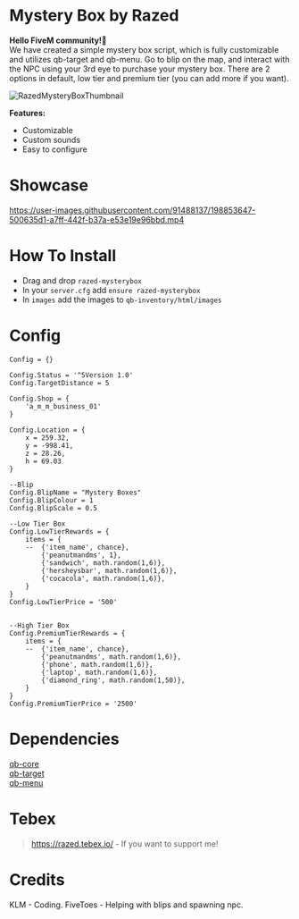 # Mystery Box by Razed
**Hello FiveM community!👋**\
We have created a simple mystery box script, which is fully customizable and utilizes qb-target and qb-menu. Go to blip on the map, and interact with the NPC using your 3rd eye to purchase your mystery box. There are 2 options in default, low tier and premium tier (you can add more if you want).

![RazedMysteryBoxThumbnail](https://user-images.githubusercontent.com/91488137/198853685-004f9f9b-c030-45f2-a788-7b560311ebaf.png)

**Features:**

* Customizable
* Custom sounds
* Easy to configure


# Showcase
https://user-images.githubusercontent.com/91488137/198853647-500635d1-a7ff-442f-b37a-e53e19e96bbd.mp4


# How To Install
* Drag and drop `razed-mysterybox`
* In your `server.cfg` add `ensure razed-mysterybox`
* In `images` add the images to `qb-inventory/html/images`


# Config
```
Config = {}

Config.Status = '^5Version 1.0'
Config.TargetDistance = 5

Config.Shop = {
    'a_m_m_business_01'
}

Config.Location = {
    x = 259.32,
    y = -998.41,
    z = 28.26,
    h = 69.03
}

--Blip
Config.BlipName = "Mystery Boxes"
Config.BlipColour = 1
Config.BlipScale = 0.5

--Low Tier Box
Config.LowTierRewards = {
    items = {
    --  {'item_name', chance},
        {'peanutmandms', 1}, 
        {'sandwich', math.random(1,6)},
        {'hersheysbar', math.random(1,6)},
        {'cocacola', math.random(1,6)},
    }
}
Config.LowTierPrice = '500'


--High Tier Box
Config.PremiumTierRewards = {
    items = {
    --  {'item_name', chance},
        {'peanutmandms', math.random(1,6)}, 
        {'phone', math.random(1,6)},
        {'laptop', math.random(1,6)},
        {'diamond_ring', math.random(1,50)},
    }
}
Config.PremiumTierPrice = '2500'
```

# Dependencies
[qb-core](https://github.com/qbcore-framework/qb-core) \
[qb-target](https://github.com/qbcore-framework/qb-target)\
[qb-menu](https://github.com/qbcore-framework/qb-menu)

# Tebex
> https://razed.tebex.io/ - If you want to support me!

# Credits
KLM - Coding.
FiveToes - Helping with blips and spawning npc.
